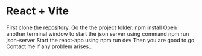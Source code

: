 # React + Vite

First clone the repository. 
Go the the project folder.
npm install
Open another terminal window to start the json server using command npm run json-server
Start the react-app using npm run dev
Then you are good to go. 
Contact me if any problem arises..



